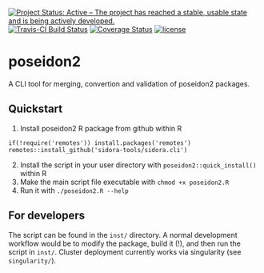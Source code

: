 [![Project Status: Active – The project has reached a stable, usable state and is being actively developed.](https://www.repostatus.org/badges/latest/active.svg)](https://www.repostatus.org/#active)
[![Travis-CI Build Status](https://travis-ci.com/poseidon-framework/poseidon2.svg?branch=master)](https://travis-ci.com/poseidon-framework/poseidon2)
[![Coverage Status](https://img.shields.io/codecov/c/github/poseidon-framework/poseidon2/master.svg)](https://codecov.io/github/poseidon-framework/poseidon2?branch=master)
[![license](https://img.shields.io/github/license/poseidon-framework/poseidon2)](https://www.r-project.org/Licenses/MIT)

# poseidon2

A CLI tool for merging, convertion and validation of poseidon2 packages.

## Quickstart

1. Install poseidon2 R package from github within R 

```
if(!require('remotes')) install.packages('remotes')
remotes::install_github('sidora-tools/sidora.cli')
```

2. Install the script in your user directory with `poseidon2::quick_install()` within R
3. Make the main script file executable with `chmod +x poseidon2.R`
4. Run it with `./poseidon2.R --help`

## For developers

The script can be found in the `inst/` directory. A normal development workflow would be to modify the package, build it (!), and then run the script in `inst/`. Cluster deployment currently works via singularity (see `singularity/`).
